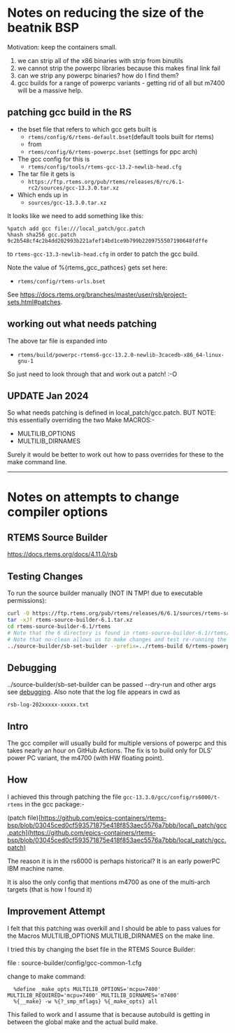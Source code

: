 # Notes on reducing the size of the beatnik BSP

Motivation: keep the containers small.

1. we can strip all of the x86 binaries with strip from binutils
1. we cannot strip the powerpc libraries because this makes final link fail
1. can we strip any powerpc binaries? how do I find them?
1. gcc builds for a range of powerpc variants - getting rid of all but m7400 will be a massive help.

## patching gcc build in the RS

- the bset file that refers to which gcc gets built is
  - `rtems/config/6/rtems-default.bset`(default tools built for rtems)
  - from
  - `rtems/config/6/rtems-powerpc.bset` (settings for ppc arch)
- The gcc config for this is
  - `rtems/config/tools/rtems-gcc-13.2-newlib-head.cfg`
- The tar file it gets is
  - `https://ftp.rtems.org/pub/rtems/releases/6/rc/6.1-rc2/sources/gcc-13.3.0.tar.xz`
- Which ends up in
  - `sources/gcc-13.3.0.tar.xz`

It looks like we need to add something like this:
```
%patch add gcc file:///local_patch/gcc.patch
%hash sha256 gcc.patch 9c2b548cf4c2b4dd202993b221afef14bd1ce9b799b2209755507190648fdffe
```
to `rtems-gcc-13.3-newlib-head.cfg` in order to patch the gcc build.

Note the value of %{rtems_gcc_pathces} gets set here:
- `rtems/config/rtems-urls.bset`

See https://docs.rtems.org/branches/master/user/rsb/project-sets.html#patches.

## working out what needs patching

The above tar file is expanded into
- `rtems/build/powerpc-rtems6-gcc-13.2.0-newlib-3cacedb-x86_64-linux-gnu-1`

So just need to look through that and work out a patch! :-O

## UPDATE Jan 2024

So what needs patching is defined in local_patch/gcc.patch.
BUT NOTE: this essentially overriding the two Make MACROS:-
- MULTILIB_OPTIONS
- MULTILIB_DIRNAMES

Surely it would be better to work out how to pass overrides for these to the
make command line.

---

# Notes on attempts to change compiler options

## RTEMS Source Builder
https://docs.rtems.org/docs/4.11.0/rsb

## Testing Changes
To run the source builder manually (NOT IN TMP! due to executable permissions):
```bash
curl -O https://ftp.rtems.org/pub/rtems/releases/6/6.1/sources/rtems-source-builder-6.1.tar.xz
tar -xJf rtems-source-builder-6.1.tar.xz
cd rtems-source-builder-6.1/rtems
# Note that the 6 directory is found in rtems-source-builder-6.1/rtems/config
# Note that no-clean allows us to make changes and test re-running the build quickly
../source-builder/sb-set-builder --prefix=../rtems-build 6/rtems-powerpc.bset --no-clean
```

## Debugging
../source-builder/sb-set-builder can be passed --dry-run and other args
see [debugging](https://docs.rtems.org/docs/4.11.0/rsb/configuration.html#debugging).
Also note that the log file appears in cwd as
```
rsb-log-202xxxxx-xxxxx.txt
```

## Intro

The gcc compiler will usually build for multiple versions of powerpc and this takes nearly an hour on GitHub Actions. The fix is to build only for DLS’ power PC variant, the m4700 (with HW floating point).

## How

I achieved this through patching the file `gcc-13.3.0/gcc/config/rs6000/t-rtems` in the gcc package:-

(patch file)[https://github.com/epics-containers/rtems-bsp/blob/03045ced0cf593571875e418f853aec5576a7bbb/local\_patch/gcc.patch](https://github.com/epics-containers/rtems-bsp/blob/03045ced0cf593571875e418f853aec5576a7bbb/local_patch/gcc.patch)

The reason it is in the rs6000 is perhaps historical? It is an early powerPC IBM machine name.

It is also the only config that mentions m4700 as one of the multi-arch targets (that is how I found it)

## Improvement Attempt

I felt that this patching was overkill and I should be able to pass values for the Macros MULTILIB_OPTIONS MULTILIB_DIRNAMES on the make line.



I tried this by changing the bset file in the RTEMS Source Builder:

file : source-builder/config/gcc-common-1.cfg

change to make command: 

```
  %define _make_opts MULTILIB_OPTIONS='mcpu=7400' MULTILIB_REQUIRED='mcpu=7400' MULTILIB_DIRNAMES='m7400'
  %{__make} -w %{?_smp_mflags} %{_make_opts} all
```

This failed to work and I assume that is because autobuild is getting in between the global make and the actual build make.
